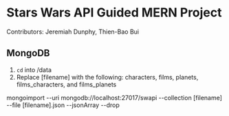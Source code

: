 # Stars Wars API Guided MERN Project
Contributors: Jeremiah Dunphy, Thien-Bao Bui

## MongoDB
1. `cd` into /data
2. Replace [filename] with the following: characters, films, planets, films_characters, and films_planets

mongoimport --uri mongodb://localhost:27017/swapi --collection [filename] --file [filename].json --jsonArray --drop